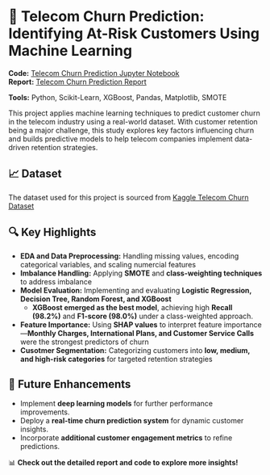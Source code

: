 # 📡 Telecom Churn Prediction: Identifying At-Risk Customers Using Machine Learning  
**Code:** [Telecom Churn Prediction Jupyter Notebook](https://github.com/YuwenAprilYang/Projects/blob/fb55da9e5eb18f691663ccb018458a8ae663a907/Telecom%20Churn%20Prediction/Telecom%20Churn%20Prediction%20Code.ipynb)  
**Report:** [Telecom Churn Prediction Report](https://github.com/YuwenAprilYang/Projects/blob/451a81c4c3d01b720966a6be1705995074e2f5d5/Telecom%20Churn%20Prediction/Telecom%20Churn%20Report.pdf)  

**Tools:** Python, Scikit-Learn, XGBoost, Pandas, Matplotlib, SMOTE  

This project applies machine learning techniques to predict customer churn in the telecom industry using a real-world dataset. With customer retention being a major challenge, this study explores key factors influencing churn and builds predictive models to help telecom companies implement data-driven retention strategies.  

## 📈 Dataset  
The dataset used for this project is sourced from [Kaggle Telecom Churn Dataset](https://www.kaggle.com/datasets/mnassrib/telecom-churn-datasets)  

## 🔍 Key Highlights  
- **EDA and Data Preprocessing:** Handling missing values, encoding categorical variables, and scaling numercial features  
- **Imbalance Handling:** Applying **SMOTE** and **class-weighting techniques** to address imbalance    
- **Model Evaluation:** Implementing and evaluating **Logistic Regression, Decision Tree, Random Forest, and XGBoost**  
  - **XGBoost emerged as the best model**, achieving high **Recall (98.2%)** and **F1-score (98.0%)** under a class-weighted approach.  
- **Feature Importance:** Using **SHAP values** to interpret feature importance—**Monthly Charges, International Plans, and Customer Service Calls** were the strongest predictors of churn  
- **Cusotmer Segmentation:** Categorizing customers into **low, medium, and high-risk categories** for targeted retention strategies  

## 🚀 Future Enhancements  
- Implement **deep learning models** for further performance improvements.  
- Deploy a **real-time churn prediction system** for dynamic customer insights.  
- Incorporate **additional customer engagement metrics** to refine predictions.  

📊 **Check out the detailed report and code to explore more insights!**  
